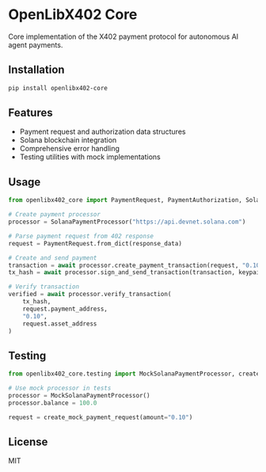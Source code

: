 # OpenLibX402 Core

Core implementation of the X402 payment protocol for autonomous AI agent payments.

## Installation

```bash
pip install openlibx402-core
```

## Features

- Payment request and authorization data structures
- Solana blockchain integration
- Comprehensive error handling
- Testing utilities with mock implementations

## Usage

```python
from openlibx402_core import PaymentRequest, PaymentAuthorization, SolanaPaymentProcessor

# Create payment processor
processor = SolanaPaymentProcessor("https://api.devnet.solana.com")

# Parse payment request from 402 response
request = PaymentRequest.from_dict(response_data)

# Create and send payment
transaction = await processor.create_payment_transaction(request, "0.10", keypair)
tx_hash = await processor.sign_and_send_transaction(transaction, keypair)

# Verify transaction
verified = await processor.verify_transaction(
    tx_hash,
    request.payment_address,
    "0.10",
    request.asset_address
)
```

## Testing

```python
from openlibx402_core.testing import MockSolanaPaymentProcessor, create_mock_payment_request

# Use mock processor in tests
processor = MockSolanaPaymentProcessor()
processor.balance = 100.0

request = create_mock_payment_request(amount="0.10")
```

## License

MIT
